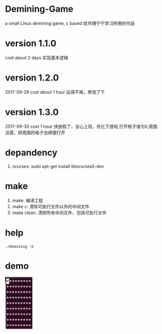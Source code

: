 # Demining-Game
a small Linux demining game, c based
给外甥宁宁学习所用的作品

# version 1.1.0
cost about 2 days
实现基本逻辑

# version 1.2.0
2017-09-29
cost about 1 hour
玩得不爽，修改了下

# version 1.3.0
2017-09-30
cost 1 hour
快放假了，没心上班，优化下游戏
打开格子值为0,周围没雷，把周围的格子也顺便打开

# depandency
1) ncurses:
	sudo apt-get install libncurses5-dev

# make
1) make:
	编译工程
2) make c:
	清除可执行文件以外的中间文件
3) make clean:
	清除所有中间文件，包括可执行文件


# help
	./demining -h

# demo
![demo](/doc/pic.png)
